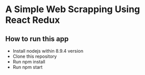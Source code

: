 # A Simple Web Scrapping Using React Redux

## How to run this app
- Install nodejs within 8.9.4 version
- Clone this repository
- Run npm install
- Run npm start
